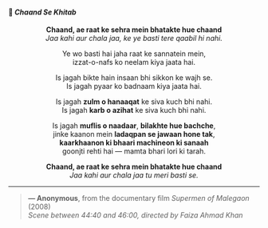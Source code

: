 #### 🌙 *Chaand Se Khitab*  

<div align="center">

**Chaand, ae raat ke sehra mein bhatakte hue chaand**  
*Jaa kahi aur chala jaa, ke ye basti tere qaabil hi nahi.*  

Ye wo basti hai jaha raat ke sannatein mein,  
izzat-o-nafs ko neelam kiya jaata hai.  

Is jagah bikte hain insaan bhi sikkon ke wajh se.  
Is jagah pyaar ko badnaam kiya jaata hai.  

Is jagah **zulm o hanaaqat** ke siva kuch bhi nahi.  
Is jagah **karb o azihat** ke siva kuch bhi nahi.  

Is jagah **muflis o naadaar**, **bilakhte hue bachche**,  
jinke kaanon mein **ladaqpan se jawaan hone tak**,  
**kaarkhaanon ki bhaari machineon ki sanaah**  
goonjti rehti hai — mamta bhari lori ki tarah.  

**Chaand, ae raat ke sehra mein bhatakte hue chaand**  
*Jaa kahi aur chala jaa tu meri basti se.*  

</div>

---

> **— Anonymous**, from the documentary film *Supermen of Malegaon* (2008)  
> _Scene between 44:40 and 46:00, directed by Faiza Ahmad Khan_
